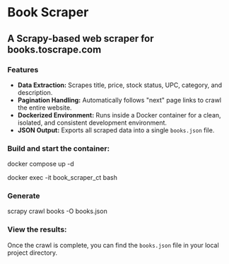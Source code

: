 # Book Scraper
## A Scrapy-based web scraper for books.toscrape.com


### Features

* **Data Extraction:** Scrapes title, price, stock status, UPC, category, and description.
* **Pagination Handling:** Automatically follows "next" page links to crawl the entire website.
* **Dockerized Environment:** Runs inside a Docker container for a clean, isolated, and consistent development environment.
* **JSON Output:** Exports all scraped data into a single `books.json` file.



### Build and start the container:
    
  docker compose up -d
  
  docker exec -it book_scraper_ct bash

### Generate

  scrapy crawl books -O books.json

### View the results:

  Once the crawl is complete, you can find the `books.json` file in your local project directory.
